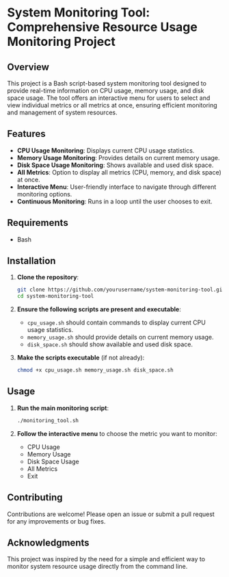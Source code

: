# System Monitoring Tool: Comprehensive Resource Usage Monitoring Project

## Overview

This project is a Bash script-based system monitoring tool designed to provide real-time information on CPU usage, memory usage, and disk space usage. The tool offers an interactive menu for users to select and view individual metrics or all metrics at once, ensuring efficient monitoring and management of system resources.

## Features

- **CPU Usage Monitoring**: Displays current CPU usage statistics.
- **Memory Usage Monitoring**: Provides details on current memory usage.
- **Disk Space Usage Monitoring**: Shows available and used disk space.
- **All Metrics**: Option to display all metrics (CPU, memory, and disk space) at once.
- **Interactive Menu**: User-friendly interface to navigate through different monitoring options.
- **Continuous Monitoring**: Runs in a loop until the user chooses to exit.

## Requirements

- Bash

## Installation

1. **Clone the repository**:
    ```sh
    git clone https://github.com/yourusername/system-monitoring-tool.git
    cd system-monitoring-tool
    ```

2. **Ensure the following scripts are present and executable**:
    - `cpu_usage.sh` should contain commands to display current CPU usage statistics.
    - `memory_usage.sh` should provide details on current memory usage.
    - `disk_space.sh` should show available and used disk space.

3. **Make the scripts executable** (if not already):
    ```sh
    chmod +x cpu_usage.sh memory_usage.sh disk_space.sh
    ```

## Usage

1. **Run the main monitoring script**:
    ```sh
    ./monitoring_tool.sh
    ```

2. **Follow the interactive menu** to choose the metric you want to monitor:
    - CPU Usage
    - Memory Usage
    - Disk Space Usage
    - All Metrics
    - Exit

## Contributing
Contributions are welcome! Please open an issue or submit a pull request for any improvements or bug fixes.

## Acknowledgments
This project was inspired by the need for a simple and efficient way to monitor system resource usage directly from the command line.


